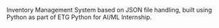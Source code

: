 Inventory Management System based on JSON file handling, built using Python as part of ETG Python for AI/ML Internship.
